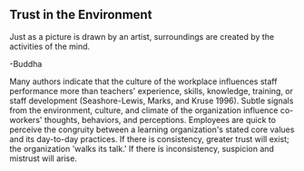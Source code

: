 ## Trust in the Environment

Just as a picture is drawn by an artist, surroundings are created by the activities of the mind.

-Buddha

Many authors indicate that the culture of the workplace influences staff performance more than teachers' experience, skills, knowledge, training, or staff development (Seashore-Lewis, Marks, and Kruse 1996). Subtle signals from the environment, culture, and climate of the organization influence co-workers' thoughts, behaviors, and perceptions. Employees are quick to perceive the congruity between a learning organization's stated core values and its day-to-day practices. If there is consistency, greater trust will exist; the organization 'walks its talk.' If there is inconsistency, suspicion and mistrust will arise.